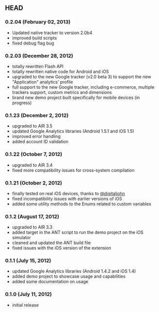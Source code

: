 ## HEAD

### 0.2.04 (February 02, 2013)

* Updated native tracker to version 2.0b4
* improved build scripts
* fixed debug flag bug

### 0.2.03 (December 28, 2012)

* totally rewritten Flash API
* totally rewritten native code for Android and iOS
* upgraded to the new Google tracker (v2.0 beta 3) to support the new "Application" analytics' profile
* full support to the new Google tracker, including e-commerce, multiple trackers support, custom metrics and dimensions
* brand new demo project built specifically for mobile devices (in progress)

### 0.1.23 (December 2, 2012)

* upgraded to AIR 3.5
* updated Google Analytics libraries (Android 1.5.1 and iOS 1.5)
* improved error handling
* added account ID validation

### 0.1.22 (October 7, 2012)

* upgraded to AIR 3.4
* fixed more compatibility issues for cross-system compilation

### 0.1.21 (October 2, 2012)

* finally tested on real iOS devices, thanks to [@digitaljohn](http://github.com/digitaljohn)
* fixed incompatibility issues with earlier versions of iOS
* added some utility methods to the Enums related to custom variables

### 0.1.2 (August 17, 2012)

* upgraded to AIR 3.3
* added target in the ANT script to run the demo project on the iOS simulator
* cleaned and updated the ANT build file
* fixed issues with the iOS version of the extension

### 0.1.1 (July 15, 2012)

* updated Google Analytics libraries (Android 1.4.2 and iOS 1.4)
* added demo project to showcase usage and capabilities
* added some documentation on usage

### 0.1.0 (July 11, 2012)

* initial release